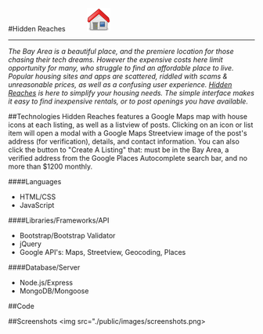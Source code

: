 #Hidden Reaches <img src="./public/images/home.png" style="margin-left:40px;"> 
<hr>

<i>The Bay Area is a beautiful place, and the premiere location for those chasing their tech dreams. However the expensive costs here limit opportunity for many, who struggle to find an affordable place to live. Popular housing sites and apps are scattered, riddled with scams & unreasonable prices, as well as a confusing user experience. [Hidden Reaches](https://hidden-reaches-36395.herokuapp.com/) is here to simplify your housing needs. The simple interface makes it easy to find inexpensive rentals, or to post openings you have available.</i>

##Technologies
Hidden Reaches features a Google Maps map with house icons at each listing, as well as a listview of posts. Clicking on an icon or list item will open a modal with a Google Maps Streetview image of the post's address (for verification), details, and contact information. You can also click the button to "Create A Listing" that: must be in the Bay Area, a verified address from the Google Places Autocomplete search bar, and no more than $1200 monthly. 

####Languages
<ul>
	<li>HTML/CSS</li>
	<li>JavaScript</li>
</ul>

####Libraries/Frameworks/API
<ul>
	<li>Bootstrap/Bootstrap Validator</li>
	<li>jQuery</li>
	<li>Google API's: Maps, Streetview, Geocoding, Places</li>
</ul>

####Database/Server
<ul>
	<li>Node.js/Express</li>
	<li>MongoDB/Mongoose</li>
</ul>

##Code

##Screenshots
<img src="./public/images/screenshots.png>


